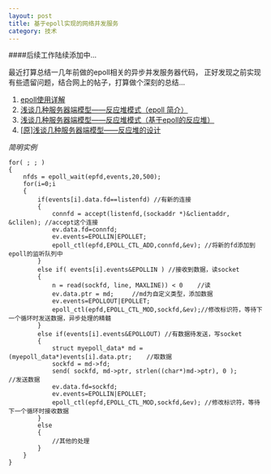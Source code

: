 ```yaml
---
layout: post
title: 基于epoll实现的网络并发服务
category: 技术
---
```


####后续工作陆续添加中...

最近打算总结一几年前做的epoll相关的异步并发服务器代码，
正好发现之前实现有些遗留问题，结合网上的帖子，打算做个深刻的总结...

1. [epoll使用详解](http://blog.sina.com.cn/s/blog_9a4d43d801018d6v.html "Markdown")
2. [浅谈几种服务器端模型——反应堆模式（epoll 简介）](http://www.cnblogs.com/Bozh/archive/2012/04/23/2466951.html "Markdown")
3. [浅谈几种服务器端模型——反应堆模式（基于epoll的反应堆）](http://www.cnblogs.com/Bozh/archive/2012/04/25/2469990.html "Markdown")
4. [[原]浅谈几种服务器端模型——反应堆的设计](http://www.cnblogs.com/Bozh/archive/2012/04/26/2471106.html "Markdown")

*简明实例*

```
for( ; ; )
{
    nfds = epoll_wait(epfd,events,20,500);
    for(i=0;i
    {
        if(events[i].data.fd==listenfd) //有新的连接
        {
            connfd = accept(listenfd,(sockaddr *)&clientaddr, &clilen); //accept这个连接
            ev.data.fd=connfd;
            ev.events=EPOLLIN|EPOLLET;
            epoll_ctl(epfd,EPOLL_CTL_ADD,connfd,&ev); //将新的fd添加到epoll的监听队列中
        }
        else if( events[i].events&EPOLLIN ) //接收到数据，读socket
        {
            n = read(sockfd, line, MAXLINE)) < 0    //读
            ev.data.ptr = md;     //md为自定义类型，添加数据
            ev.events=EPOLLOUT|EPOLLET;
            epoll_ctl(epfd,EPOLL_CTL_MOD,sockfd,&ev);//修改标识符，等待下一个循环时发送数据，异步处理的精髓
        }
        else if(events[i].events&EPOLLOUT) //有数据待发送，写socket
        {
            struct myepoll_data* md = (myepoll_data*)events[i].data.ptr;    //取数据
            sockfd = md->fd;
            send( sockfd, md->ptr, strlen((char*)md->ptr), 0 );        //发送数据
            ev.data.fd=sockfd;
            ev.events=EPOLLIN|EPOLLET;
            epoll_ctl(epfd,EPOLL_CTL_MOD,sockfd,&ev); //修改标识符，等待下一个循环时接收数据
        }
        else
        {
            //其他的处理
        }
    }
}
```

